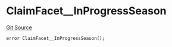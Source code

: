 # ClaimFacet__InProgressSeason
[Git Source](https://github.com/VaporFi/liquid-staking/blob/4b4d0d561b5718174cc348f0e7fc8a94c51e2caa/src/facets/ClaimFacet.sol)


```solidity
error ClaimFacet__InProgressSeason();
```

